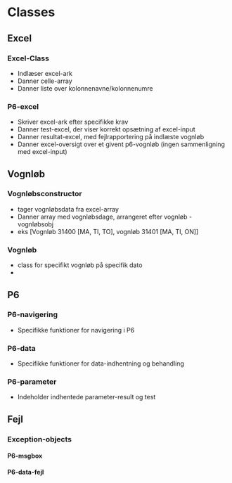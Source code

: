 # Classes

## Excel
### Excel-Class
- Indlæser excel-ark
- Danner celle-array
- Danner liste over kolonnenavne/kolonnenumre

### P6-excel
- Skriver excel-ark efter specifikke krav
- Danner test-excel, der viser korrekt opsætning af excel-input
- Danner resultat-excel, med fejlrapportering på indlæste vognløb
- Danner excel-oversigt over et givent p6-vognløb (ingen sammenligning med excel-input)

## Vognløb
### Vognløbsconstructor
- tager vognløbsdata fra excel-array
- Danner array med vognløbsdage, arrangeret efter vognløb - vognløbsobj
- eks [Vognløb 31400 [MA, TI, TO], vognløb 31401 [MA, TI, ON]]

### Vognløb
- class for specifikt vognløb på specifik dato
- 

## P6
### P6-navigering
- Specifikke funktioner for navigering i P6
### P6-data
- Specifikke funktioner for data-indhentning og behandling
### P6-parameter
- Indeholder indhentede parameter-result og test

## Fejl
### Exception-objects
#### P6-msgbox
#### P6-data-fejl
